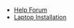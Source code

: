  - [Help Forum](https://groups.google.com/forum/#!forum/ucb-bce)
 - [Laptop Installation](laptop-installation.html)
